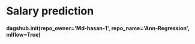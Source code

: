 # Salary prediction

#### dagshub.init(repo_owner='Md-hasan-1', repo_name='Ann-Regression', mlflow=True)